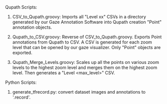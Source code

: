Qupath Scripts:

1) CSV_to_Qupath.groovy: Imports all "Level xx" CSVs in a directory generated by our Gaze Annotation Software <link> into Qupath creation "Point" annotation objects.

2) Qupath_to_CSV.groovy: Reverse of CSV_to_Qupath.groovy. Exports Point annotations from Qupath to CSV. A CSV is generated 
for each zoom level that can be opened by our gaze visualizer. Only "Point" objects are exported.

3) Qupath_Merge_Levels.groovy: Scales up all the points on  various zoom levels to the highest zoom level and merges them on the highest zoom level. Then generates a "Level <max_level>" CSV. 

Python Scripts:

1) generate_tfrecord.py: convert dataset images and annotations to '.record'. 
